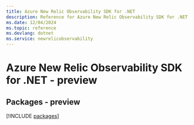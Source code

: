 ```yaml
---
title: Azure New Relic Observability SDK for .NET
description: Reference for Azure New Relic Observability SDK for .NET
ms.date: 12/04/2024
ms.topic: reference
ms.devlang: dotnet
ms.service: newrelicobservability
---
```

# Azure New Relic Observability SDK for .NET - preview
## Packages - preview
[!INCLUDE [packages](new-relic-observability-index.md)]